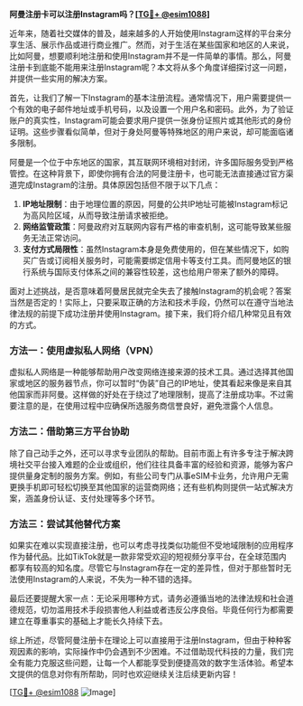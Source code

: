 **阿曼注册卡可以注册Instagram吗？[[TG💪+ @esim1088](https://t.me/s/esim1088)]**

近年来，随着社交媒体的普及，越来越多的人开始使用Instagram这样的平台来分享生活、展示作品或进行商业推广。然而，对于生活在某些国家和地区的人来说，比如阿曼，想要顺利地注册和使用Instagram并不是一件简单的事情。那么，阿曼注册卡到底能不能用来注册Instagram呢？本文将从多个角度详细探讨这一问题，并提供一些实用的解决方案。

首先，让我们了解一下Instagram的基本注册流程。通常情况下，用户需要提供一个有效的电子邮件地址或手机号码，以及设置一个用户名和密码。此外，为了验证账户的真实性，Instagram可能会要求用户提供一张身份证照片或其他形式的身份证明。这些步骤看似简单，但对于身处阿曼等特殊地区的用户来说，却可能面临诸多限制。

阿曼是一个位于中东地区的国家，其互联网环境相对封闭，许多国际服务受到严格管控。在这种背景下，即使你拥有合法的阿曼注册卡，也可能无法直接通过官方渠道完成Instagram的注册。具体原因包括但不限于以下几点：

1. **IP地址限制**：由于地理位置的原因，阿曼的公共IP地址可能被Instagram标记为高风险区域，从而导致注册请求被拒绝。
2. **网络监管政策**：阿曼政府对互联网内容有严格的审查机制，这可能导致某些服务无法正常访问。
3. **支付方式局限性**：虽然Instagram本身是免费使用的，但在某些情况下，如购买广告或订阅相关服务时，可能需要绑定信用卡等支付工具。而阿曼地区的银行系统与国际支付体系之间的兼容性较差，这也给用户带来了额外的障碍。

面对上述挑战，是否意味着阿曼居民就完全失去了接触Instagram的机会呢？答案当然是否定的！实际上，只要采取正确的方法和技术手段，仍然可以在遵守当地法律法规的前提下成功注册并使用Instagram。接下来，我们将介绍几种常见且有效的方式。

### 方法一：使用虚拟私人网络（VPN）

虚拟私人网络是一种能够帮助用户改变网络连接来源的技术工具。通过选择其他国家或地区的服务器节点，你可以暂时“伪装”自己的IP地址，使其看起来像是来自其他国家而非阿曼。这样做的好处在于绕过了地理限制，提高了注册成功率。不过需要注意的是，在使用过程中应确保所选服务商信誉良好，避免泄露个人信息。

### 方法二：借助第三方平台协助

除了自己动手之外，还可以寻求专业团队的帮助。目前市面上有许多专注于解决跨境社交平台接入难题的企业或组织，他们往往具备丰富的经验和资源，能够为客户提供量身定制的服务方案。例如，有些公司专门从事eSIM卡业务，允许用户无需更换手机即可轻松切换至其他国家的运营商网络；还有些机构则提供一站式解决方案，涵盖身份认证、支付处理等多个环节。

### 方法三：尝试其他替代方案

如果实在难以实现直接注册，也可以考虑寻找类似功能但不受地域限制的应用程序作为替代品。比如TikTok就是一款非常受欢迎的短视频分享平台，在全球范围内都享有较高的知名度。尽管它与Instagram存在一定的差异性，但对于那些暂时无法使用Instagram的人来说，不失为一种不错的选择。

最后还要提醒大家一点：无论采用哪种方式，请务必遵循当地的法律法规和社会道德规范，切勿滥用技术手段损害他人利益或者违反公序良俗。毕竟任何行为都需要建立在尊重事实的基础上才能长久持续下去。

综上所述，尽管阿曼注册卡在理论上可以直接用于注册Instagram，但由于种种客观因素的影响，实际操作中仍会遇到不少困难。不过借助现代科技的力量，我们完全有能力克服这些问题，让每一个人都能享受到便捷高效的数字生活体验。希望本文提供的信息对你有所帮助，同时也欢迎继续关注后续更新内容！

[[TG💪+ @esim1088](https://t.me/s/esim1088) ![Image](https://i.postimg.cc/4NQfJmqS/Snipaste-2025-05-13-00-14-12.png)]